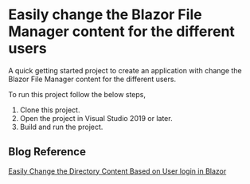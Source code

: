 # Easily change the Blazor File Manager content for the different users
A quick getting started project to create an application with change the Blazor File Manager content for the different users.

To run this project follow the below steps, 

1. Clone this project.
2. Open the project in Visual Studio 2019 or later.
3. Build and run the project.

## Blog Reference
[Easily Change the Directory Content Based on User login in Blazor](https://www.syncfusion.com/blogs/post/easily-change-the-blazor-file-manager-content-for-different-users.aspx)
